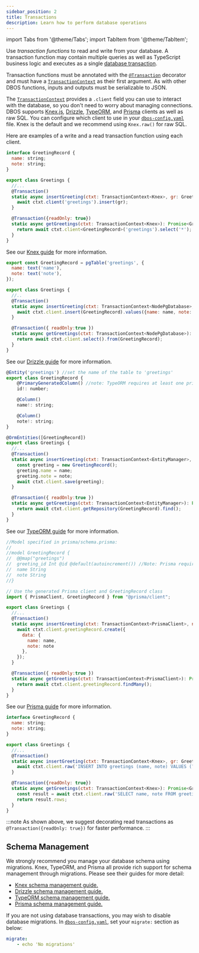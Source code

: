 ```yaml
---
sidebar_position: 2
title: Transactions
description: Learn how to perform database operations
---
```


import Tabs from '@theme/Tabs';
import TabItem from '@theme/TabItem';

Use _transaction functions_ to read and write from your database. A transaction function may contain multiple queries as well as TypeScript business logic and executes as a single [database transaction](https://en.wikipedia.org/wiki/Database_transaction). 

Transaction functions must be annotated with the [`@Transaction`](../api-reference/decorators#transaction) decorator and must have a [`TransactionContext`](../api-reference/contexts#transactioncontextt) as their first argument.
As with other DBOS functions, inputs and outputs must be serializable to JSON.

The [`TransactionContext`](../api-reference/contexts#transactioncontextt) provides a `.client` field you can use to interact with the database, so you don't need to worry about managing connections.
DBOS supports [Knex.js](./using-knex.md), [Drizzle](./using-drizzle.md), [TypeORM](./using-typeorm.md), and [Prisma](./using-prisma.md) clients as well as raw SQL.
You can configure which client to use in your [`dbos-config.yaml`](../api-reference/configuration.md) file.
Knex is the default and we recommend using `Knex.raw()` for raw SQL.

Here are examples of a write and a read transaction function using each client.

<Tabs groupId="database-clients">
<TabItem value="knex" label="Knex">

```javascript
interface GreetingRecord {
  name: string;
  note: string;
}

export class Greetings {
  //...
  @Transaction()
  static async insertGreeting(ctxt: TransactionContext<Knex>, gr: GreetingRecord) {
    await ctxt.client('greetings').insert(gr);
  }

  @Transaction({readOnly: true})
  static async getGreetings(ctxt: TransactionContext<Knex>): Promise<GreetingRecord[]>  {
    return await ctxt.client<GreetingRecord>('greetings').select('*');
  }
}
```

See our [Knex guide](./using-knex.md) for more information.

</TabItem>
<TabItem value="drizzle" label="Drizzle">

```javascript
export const GreetingRecord = pgTable('greetings', {
  name: text('name'),
  note: text('note'),
});

export class Greetings {
  //..
  @Transaction()
  static async insertGreeting(ctxt: TransactionContext<NodePgDatabase>, name: string, note: string) {
    await ctxt.client.insert(GreetingRecord).values({name: name, note: note});
  }

  @Transaction({ readOnly:true })
  static async getGreetings(ctxt: TransactionContext<NodePgDatabase>): Promise<{name: string | null, note: string | null}[]> {
    return await ctxt.client.select().from(GreetingRecord);
  }
}
```

See our [Drizzle guide](./using-drizzle.md) for more information.

</TabItem>
<TabItem value="typeorm" label="TypeORM">

```javascript
@Entity('greetings') //set the name of the table to 'greetings'
export class GreetingRecord {
    @PrimaryGeneratedColumn() //note: TypeORM requires at least one primary key
    id!: number;

    @Column()
    name!: string;

    @Column()
    note!: string;
}

@OrmEntities([GreetingRecord])
export class Greetings {
  //...
  @Transaction()
  static async insertGreeting(ctxt: TransactionContext<EntityManager>, name: string, note: string) {
    const greeting = new GreetingRecord();
    greeting.name = name;
    greeting.note = note;
    await ctxt.client.save(greeting);
  }

  @Transaction({ readOnly:true })
  static async getGreetings(ctxt: TransactionContext<EntityManager>): Promise<GreetingRecord[]> {
    return await ctxt.client.getRepository(GreetingRecord).find();
  }  
}
```

See our [TypeORM guide](./using-typeorm.md) for more information.


</TabItem>
<TabItem value="prisma" label="Prisma">

```javascript
//Model specified in prisma/schema.prisma:
//
//model GreetingRecord {
//  @@map("greetings") 
//  greeting_id Int @id @default(autoincrement()) //Note: Prisma requires at least one primary key
//  name String
//  note String
//}

// Use the generated Prisma client and GreetingRecord class
import { PrismaClient, GreetingRecord } from "@prisma/client";

export class Greetings {
  //...
  @Transaction()
  static async insertGreeting(ctxt: TransactionContext<PrismaClient>, name: string, note: string) {
    await ctxt.client.greetingRecord.create({
      data: {
        name: name,
        note: note
      },
    });
  }

  @Transaction({ readOnly:true })
  static async getGreetings(ctxt: TransactionContext<PrismaClient>): Promise<GreetingRecord[]> {
    return await ctxt.client.greetingRecord.findMany();
  }
}
```

See our [Prisma guide](./using-prisma.md) for more information.


</TabItem>
<TabItem value="raw" label="Raw SQL">

```javascript
interface GreetingRecord {
  name: string;
  note: string;
}

export class Greetings {
  //...
  @Transaction()
  static async insertGreeting(ctxt: TransactionContext<Knex>, gr: GreetingRecord) {
    await ctxt.client.raw('INSERT INTO greetings (name, note) VALUES (?, ?)', [gr.name, gr.note]);
  }

  @Transaction({readOnly: true})
  static async getGreetings(ctxt: TransactionContext<Knex>): Promise<GreetingRecord[]> {
    const result = await ctxt.client.raw('SELECT name, note FROM greetings') as { rows: GreetingRecord[] };
    return result.rows;
  }
}
```

</TabItem>
</Tabs>

:::note
As shown above, we suggest decorating read transactions as `@Transaction({readOnly: true})` for faster performance.
:::

## Schema Management

We strongly recommend you manage your database schema using migrations.
Knex, TypeORM, and Prisma all provide rich support for schema management through migrations.
Please see their guides for more detail:

- [Knex schema management guide.](./using-knex.md#schema-management)
- [Drizzle schema management guide.](./using-drizzle.md#schema-management)
- [TypeORM schema management guide.](./using-typeorm.md#schema-management)
- [Prisma schema management guide.](./using-prisma.md#schema-management)

If you are not using database transactions, you may wish to disable database migrations.
In [`dbos-config.yaml`](../api-reference/configuration.md), set your `migrate:` section as below:

```yaml
migrate:
    - echo 'No migrations'  
```